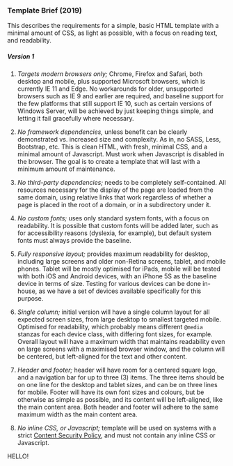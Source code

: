 ### Template Brief (2019)

This describes the requirements for a simple, basic HTML template with a minimal amount of CSS, as light as possible, with a focus on reading text, and readability.

##### Version 1

1. *Targets modern browsers only;* Chrome, Firefox and Safari, both desktop and mobile, plus supported Microsoft browsers, which is currently IE 11 and Edge. No workarounds for older, unsupported browsers such as IE 9 and earlier are required, and baseline support for the few platforms that still support IE 10, such as certain versions of Windows Server, will be achieved by just keeping things simple, and letting it fail gracefully where necessary.

1. *No framework dependencies,* unless benefit can be clearly demonstrated vs. increased size and complexity. As in, no SASS, Less, Bootstrap, etc. This is clean HTML, with fresh, minimal CSS, and a minimal amount of Javascript. Must work when Javascript is disabled in the browser. The goal is to create a template that will last with a minimum amount of maintenance.

1. *No third-party dependencies;* needs to be completely self-contained. All resources necessary for the display of the page are loaded from the same domain, using relative links that work regardless of whether a page is placed in the root of a domain, or in a subdirectory under it.

1. *No custom fonts;* uses only standard system fonts, with a focus on readability. It is possible that custom fonts will be added later, such as for accessibility reasons (dyslexia, for example), but default system fonts must always provide the baseline.

1. *Fully responsive layout;* provides maximum readability for desktop, including large screens and older non-Retina screens, tablet, and mobile phones. Tablet will be mostly optimised for iPads, mobile will be tested with both iOS and Android devices, with an iPhone 5S as the baseline device in terms of size. Testing for various devices can be done in-house, as we have a set of devices available specifically for this purpose.

1. *Single column;* initial version will have a single column layout for all expected screen sizes, from large desktop to smallest targeted mobile. Optimised for readability, which probably means different `@media` stanzas for each device class, with differing font sizes, for example. Overall layout will have a maximum width that maintains readability even on large screens with a maximised browser window, and the column will be centered, but left-aligned for the text and other content.

1. *Header and footer;* header will have room for a centered square logo, and a navigation bar for up to three (3) items. The three items should be on one line for the desktop and tablet sizes, and can be on three lines for mobile. Footer will have its own font sizes and colours, but be otherwise as simple as possible, and its content will be left-aligned, like the main content area. Both header and footer will adhere to the same maximum width as the main content area.

1. *No inline CSS, or Javascript;* template will be used on systems with a strict [Content Security Policy](https://developer.mozilla.org/en-US/docs/Web/HTTP/CSP), and must not contain any inline CSS or Javascript. 


HELLO!